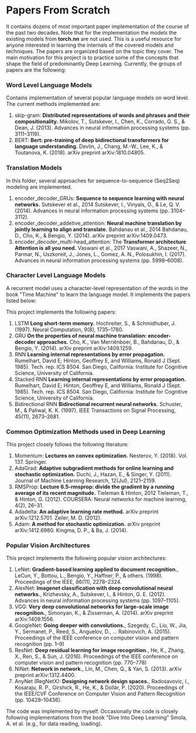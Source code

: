 # Papers From Scratch

It contains dozens of most important paper implementation of the course of the past two decades. Note that for the implementation the models the existing models from **torch.nn** are not used. This is a useful resource for anyone interested in learning the internals of the covered models and techniques. 
The papers are organized based on the topic they cover. The main motivation for this project is to practice some of the concepts that shape the field of predominantly Deep Learning.
Currently, the groups of papers are the following:

### Word Level Language Models
Contains implementation of several popular language models on word level. The current methods implemented are:

1. skip-gram: **Distributed representations of words and phrases and their compositionality.** Mikolov, T., Sutskever, I., Chen, K., Corrado, G. S., & Dean, J. (2013). Advances in neural information processing systems (pp. 3111–3119).
2. BERT: **Bert: pre-training of deep bidirectional transformers for language understanding.** Devlin, J., Chang, M.-W., Lee, K., & Toutanova, K. (2018).  arXiv preprint arXiv:1810.04805.


### Translation Models
In this folder, several approaches for sequence-to-sequence (Seq2Seq) modeling are implemented. 

1. encoder_decoder_GRUs: **Sequence to sequence learning with neural networks.** Sutskever et al., 2014
Sutskever, I., Vinyals, O., & Le, Q. V. (2014). Advances in neural information processing systems (pp. 3104–3112).
2. encoder_decoder_addetive_attention: **Neural machine translation by jointly learning to align and translate.** Bahdanau et al., 2014
Bahdanau, D., Cho, K., & Bengio, Y. (2014). arXiv preprint arXiv:1409.0473.
3. encoder_decoder_multi-head_attention: The **Transformer architecture Attention is all you need.** Vaswani et al., 2017
Vaswani, A., Shazeer, N., Parmar, N., Uszkoreit, J., Jones, L., Gomez, A. N., Polosukhin, I. (2017). Advances in neural information processing systems (pp. 5998–6008).


### Character Level Language Models
A recurrent model uses a character-level representation of the words in the book "Time Machine" to learn the language model.
 It implements the papers listed below:

This project implements the following papers: 

1. LSTM **Long short-term memory.** Hochreiter, S., & Schmidhuber, J. (1997). Neural Computation, 9(8), 1735–1780.
2. GRU **On the properties of neural machine translation: encoder-decoder approaches.** Cho, K., Van Merriënboer, B., Bahdanau, D., & Bengio, Y. (2014).  arXiv preprint arXiv:1409.1259.
3. RNN **Learning internal representations by error propagation.** Rumelhart, David E; Hinton, Geoffrey E, and Williams, Ronald J (Sept. 1985). Tech. rep. ICS 8504. San Diego, California: Institute for Cognitive Science, University of California.
4. Stacked RNN **Learning internal representations by error propagation.** Rumelhart, David E; Hinton, Geoffrey E, and Williams, Ronald J (Sept. 1985). Tech. rep. ICS 8504. San Diego, California: Institute for Cognitive Science, University of California.
5. Bidirectional RNN **Bidirectional recurrent neural networks.** Schuster, M., & Paliwal, K. K. (1997). IEEE Transactions on Signal Processing, 45(11), 2673–2681.

### Common Optimization Methods used in Deep Learning
This project closely follows the following literature:

1. Momentum: **Lectures on convex optimization.** Nesterov, Y. (2018).  Vol. 137. Springer. 
2. AdaGrad: **Adaptive subgradient methods for online learning and stochastic optimization.** Duchi, J., Hazan, E., & Singer, Y. (2011). Journal of Machine Learning Research, 12(Jul), 2121–2159.
3. RMSProp: **Lecture 6.5-rmsprop: divide the gradient by a running average of its recent magnitude.** Tieleman & Hinton, 2012
Tieleman, T., & Hinton, G. (2012). COURSERA: Neural networks for machine learning, 4(2), 26–31.
4. Adadelta: **An adaptive learning rate method.** arXiv preprint arXiv:1212.5701. Zeiler, M. D. (2012).
5. Adam: **A method for stochastic optimization.** arXiv preprint arXiv:1412.6980. Kingma, D. P., & Ba, J. (2014).

### Popular Vision Architectures
This project implements the following popular vision architectures: 

1. LeNet: **Gradient-based learning applied to document recognition.**, LeCun, Y., Bottou, L., Bengio, Y., Haffner, P., & others. (1998). Proceedings of the IEEE, 86(11), 2278–2324.
2. AlexNet: **Imagenet classification with deep convolutional neural networks.**, Krizhevsky, A., Sutskever, I., & Hinton, G. E. (2012). Advances in neural information processing systems (pp. 1097–1105).
3. VGG: **Very deep convolutional networks for large-scale image recognition.**, Simonyan, K., & Zisserman, A. (2014).  arXiv preprint arXiv:1409.1556.
4. GoogleNet: **Going deeper with convolutions.**, Szegedy, C., Liu, W., Jia, Y., Sermanet, P., Reed, S., Anguelov, D., … Rabinovich, A. (2015). Proceedings of the IEEE conference on computer vision and pattern recognition (pp. 1–9)
5. ResNet: **Deep residual learning for image recognition.**, He, K., Zhang, X., Ren, S., & Sun, J. (2016). Proceedings of the IEEE conference on computer vision and pattern recognition (pp. 770–778)
6. NiNet: **Network in network.**, Lin, M., Chen, Q., & Yan, S. (2013). arXiv preprint arXiv:1312.4400.
7. AnyNet (RegNetX): **Designing network design spaces.**, Radosavovic, I., Kosaraju, R. P., Girshick, R., He, K., & Dollár, P. (2020). Proceedings of the IEEE/CVF Conference on Computer Vision and Pattern Recognition (pp. 10428–10436).

The code was implemented by myself. Occasionally the code is closely following implementations from the book "Dive Into Deep Learning" Smola, A. et al. (e.g., for data reading, loading).